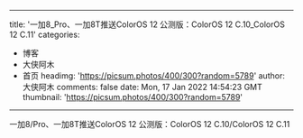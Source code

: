 
---
title: '一加8_Pro、一加8T推送ColorOS 12 公测版：ColorOS 12 C.10_ColorOS 12 C.11'
categories: 
 - 博客
 - 大侠阿木
 - 首页
headimg: 'https://picsum.photos/400/300?random=5789'
author: 大侠阿木
comments: false
date: Mon, 17 Jan 2022 14:54:23 GMT
thumbnail: 'https://picsum.photos/400/300?random=5789'
---

<div>   
一加8/Pro、一加8T推送ColorOS 12 公测版：ColorOS 12 C.10/ColorOS 12 C.11  
</div>
            